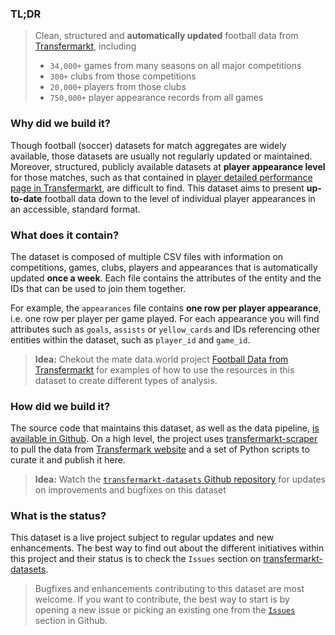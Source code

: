 ### TL;DR
> Clean, structured and **automatically updated** football data from [Transfermarkt](https://www.transfermarkt.co.uk/), including
> * `34,000+` games from many seasons on all major competitions
> * `300+` clubs from those competitions
> * `20,000+` players from those clubs
> * `750,000+` player appearance records from all games

### Why did we build it?
Though football (soccer) datasets for match aggregates are widely available, those datasets are usually not regularly updated or maintained. Moreover, structured, publicly available datasets at **player appearance level** for those matches, such as that contained in [player detailed performance page in Transfermarkt](https://www.transfermarkt.co.uk/sergio-aguero/leistungsdaten/spieler/26399), are difficult to find. This dataset aims to present **up-to-date** football data down to the level of individual player appearances in an accessible, standard format.

### What does it contain?
The dataset is composed of multiple CSV files with information on competitions, games, clubs, players and appearances that is automatically updated **once a week**. Each file contains the attributes of the entity and the IDs that can be used to join them together.

For example, the `appearances` file contains **one row per player appearance**, i.e. one row per player per game played. For each appearance you will find attributes such as `goals`, `assists` or `yellow_cards` and IDs referencing other entities within the dataset, such as `player_id` and `game_id`.
> **Idea:** Chekout the mate data.world project [Football Data from Transfermarkt](https://data.world/dcereijo/player-scores-demo) for examples of how to use the resources in this dataset to create different types of analysis.

### How did we build it?
The source code that maintains this dataset, as well as the data pipeline, [is available in Github](https://github.com/dcaribou/transfermarkt-datasets). On a high level, the project uses [transfermarkt-scraper](https://github.com/dcaribou/transfermarkt-scraper) to pull the data from [Transfermark website](https://www.transfermarkt.co.uk/) and a set of Python scripts to curate it and publish it here.

> **Idea:** Watch the [`transfermarkt-datasets` Github repository](https://github.com/dcaribou/transfermarkt-datasets) for updates on improvements and bugfixes on this dataset

### What is the status?
This dataset is a live project subject to regular updates and new enhancements. The best way to find out about the different initiatives within this project and their status is to check the `Issues` section on [transfermarkt-datasets](https://github.com/dcaribou/transfermarkt-datasets/issues).

> Bugfixes and enhancements contributing to this dataset are most welcome. If you want to contribute, the best way to start is by opening a new issue or picking an existing one from the [`Issues`](https://github.com/dcaribou/transfermarkt-datasets/issues) section in Github.
